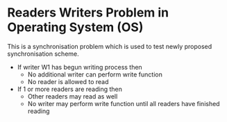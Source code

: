 # Readers Writers Problem in Operating System (OS)
This is a synchronisation problem which is used to test newly proposed synchronisation scheme. 
- If writer W1 has begun writing process then
    - No additional writer can perform write function
    - No reader is allowed to read
- If 1 or more readers are reading then
    - Other readers may read as well
    - No writer may perform write function until all readers have finished reading
